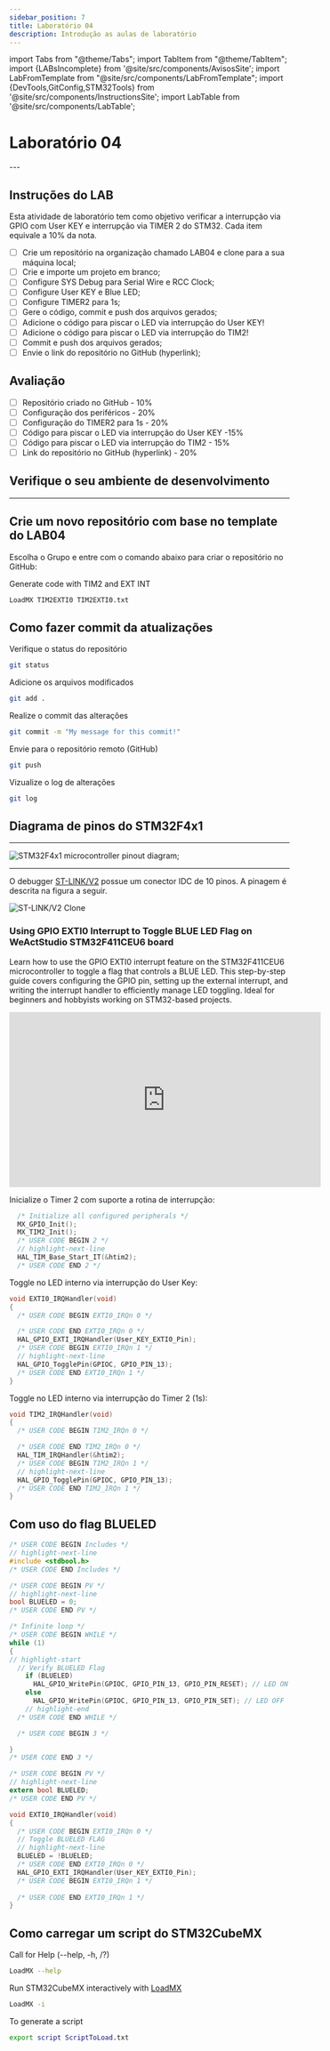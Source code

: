 ```yaml
---
sidebar_position: 7
title: Laboratório 04
description: Introdução as aulas de laboratório
---
```


import Tabs from "@theme/Tabs";
import TabItem from "@theme/TabItem";
import {LABsIncomplete} from '@site/src/components/AvisosSite';
import LabFromTemplate from "@site/src/components/LabFromTemplate";
import {DevTools,GitConfig,STM32Tools} from '@site/src/components/InstructionsSite';
import LabTable from '@site/src/components/LabTable';

# Laboratório 04

<!-- Aviso de que este conteúdo está em construção! -->
<LABsIncomplete />

<!-- Tabela com link para atividade, inicio, fim e descrição do LAB! -->
<div style={{ display: "flex", justifyContent: "center" }}>
  <LabTable index={4} internal={false} />
</div>
---


## Instruções do LAB

Esta atividade de laboratório tem como objetivo verificar a interrupção via GPIO com User KEY e interrupção via TIMER 2 do STM32. Cada item equivale a 10% da nota.

- [ ] Crie um repositório na organização chamado LAB04 e clone para a sua máquina local;
- [ ] Crie e importe um projeto em branco;
- [ ] Configure SYS Debug para Serial Wire e RCC Clock;
- [ ] Configure User KEY e Blue LED;
- [ ] Configure TIMER2 para 1s;
- [ ] Gere o código, commit e push dos arquivos gerados;
- [ ] Adicione o código para piscar o LED via interrupção do User KEY!
- [ ] Adicione o código para piscar o LED via interrupção do TIM2!
- [ ] Commit e push dos arquivos gerados;
- [ ] Envie o link do repositório no GitHub (hyperlink);

## Avaliação

- [ ] Repositório criado no GitHub - 10%
- [ ] Configuração dos periféricos - 20%
- [ ] Configuração do TIMER2 para 1s - 20%
- [ ] Código para piscar o LED via interrupção do User KEY -15%
- [ ] Código para piscar o LED via interrupção do TIM2 - 15%
- [ ] Link do repositório no GitHub (hyperlink) - 20%

## Verifique o seu ambiente de desenvolvimento

<!-- List of Dev Tools -->
<DevTools />

<!-- Configure o git -->
<GitConfig />

---

<!-- List of STM32Cube Tools -->
<STM32Tools />

## Crie um novo repositório com base no template do LAB04

Escolha o Grupo e entre com o comando abaixo para criar o repositório no GitHub:

<!-- Gera instruções para criar o repositório no GitHub por grupo com base no template do laboratório. -->
<LabFromTemplate labNumber="LAB04" opts="-c" />

Generate code with TIM2 and EXT INT
```bash
LoadMX TIM2EXTI0 TIM2EXTI0.txt
```

## Como fazer commit da atualizações
Verifique o status do repositório
```bash
git status
```
Adicione os arquivos modificados
```bash
git add .
```
Realize o commit das alterações
```bash
git commit -m "My message for this commit!"
```
Envie para o repositório remoto (GitHub)
```bash
git push
```
Vizualize o log de alterações
```bash
git log
```

## Diagrama de pinos do STM32F4x1

---

![STM32F4x1 microcontroller pinout diagram;](/img/MiniSTM32F4x1/STM32F4x1_PinoutDiagram_RichardBalint.png)

---


O debugger [ST-LINK/V2](/docs/st-link) possue um conector IDC de 10 pinos. A pinagem é descrita na figura a seguir.

![ST-LINK/V2 Clone](/img/ST-LINK_V2_Clone_Header.png)


### Using GPIO EXTI0 Interrupt to Toggle BLUE LED Flag on WeActStudio STM32F411CEU6 board

Learn how to use the GPIO EXTI0 interrupt feature on the STM32F411CEU6 microcontroller to toggle a flag that controls a BLUE LED. This step-by-step guide covers configuring the GPIO pin, setting up the external interrupt, and writing the interrupt handler to efficiently manage LED toggling. Ideal for beginners and hobbyists working on STM32-based projects.

<iframe width="560" height="315" src="https://www.youtube.com/embed/1yOwjK1VTw0?si=6uM4VFDyQ1gFk6GS" title="YouTube video player" frameborder="0" allow="accelerometer; autoplay; clipboard-write; encrypted-media; gyroscope; picture-in-picture; web-share" referrerpolicy="strict-origin-when-cross-origin" allowfullscreen></iframe>



Inicialize o Timer 2 com suporte a rotina de interrupção:
```c title="Src/main.c"
  /* Initialize all configured peripherals */
  MX_GPIO_Init();
  MX_TIM2_Init();
  /* USER CODE BEGIN 2 */
  // highlight-next-line
  HAL_TIM_Base_Start_IT(&htim2);
  /* USER CODE END 2 */
```

Toggle no LED interno via interrupção do User Key:
```c title="Src/stm32f4xx_it.c"
void EXTI0_IRQHandler(void)
{
  /* USER CODE BEGIN EXTI0_IRQn 0 */

  /* USER CODE END EXTI0_IRQn 0 */
  HAL_GPIO_EXTI_IRQHandler(User_KEY_EXTI0_Pin);
  /* USER CODE BEGIN EXTI0_IRQn 1 */
  // highlight-next-line
  HAL_GPIO_TogglePin(GPIOC, GPIO_PIN_13);
  /* USER CODE END EXTI0_IRQn 1 */
}
```

Toggle no LED interno via interrupção do Timer 2 (1s):
```c title="Src/stm32f4xx_it.c"
void TIM2_IRQHandler(void)
{
  /* USER CODE BEGIN TIM2_IRQn 0 */

  /* USER CODE END TIM2_IRQn 0 */
  HAL_TIM_IRQHandler(&htim2);
  /* USER CODE BEGIN TIM2_IRQn 1 */
  // highlight-next-line
  HAL_GPIO_TogglePin(GPIOC, GPIO_PIN_13);
  /* USER CODE END TIM2_IRQn 1 */
}
```

## Com uso do flag BLUELED

```c title="Src/main.c"
/* USER CODE BEGIN Includes */
// highlight-next-line
#include <stdbool.h>
/* USER CODE END Includes */
```

```c title="Src/main.c"
/* USER CODE BEGIN PV */
// highlight-next-line
bool BLUELED = 0;
/* USER CODE END PV */
```

```c title="Scr/main.c"
/* Infinite loop */
/* USER CODE BEGIN WHILE */
while (1)
{
// highlight-start
  // Verify BLUELED Flag
    if (BLUELED)
      HAL_GPIO_WritePin(GPIOC, GPIO_PIN_13, GPIO_PIN_RESET); // LED ON
    else
      HAL_GPIO_WritePin(GPIOC, GPIO_PIN_13, GPIO_PIN_SET); // LED OFF
    // highlight-end
  /* USER CODE END WHILE */

  /* USER CODE BEGIN 3 */

}
/* USER CODE END 3 */
```

```c title="Src/stm32f4xx_it.c"
/* USER CODE BEGIN PV */
// highlight-next-line
extern bool BLUELED;
/* USER CODE END PV */
```

```c title="Src/stm32f4xx_it.c"
void EXTI0_IRQHandler(void)
{
  /* USER CODE BEGIN EXTI0_IRQn 0 */
  // Toggle BLUELED FLAG
  // highlight-next-line
  BLUELED = !BLUELED;
  /* USER CODE END EXTI0_IRQn 0 */
  HAL_GPIO_EXTI_IRQHandler(User_KEY_EXTI0_Pin);
  /* USER CODE BEGIN EXTI0_IRQn 1 */
  
  /* USER CODE END EXTI0_IRQn 1 */
}
```

## Como carregar um script do STM32CubeMX

Call for Help (--help, -h, /?)

```bash
LoadMX --help
```

Run STM32CubeMX interactively with [LoadMX](/docs/loadmx)

```bash
LoadMX -i
```

To generate a script

```bash
export script ScriptToLoad.txt
```